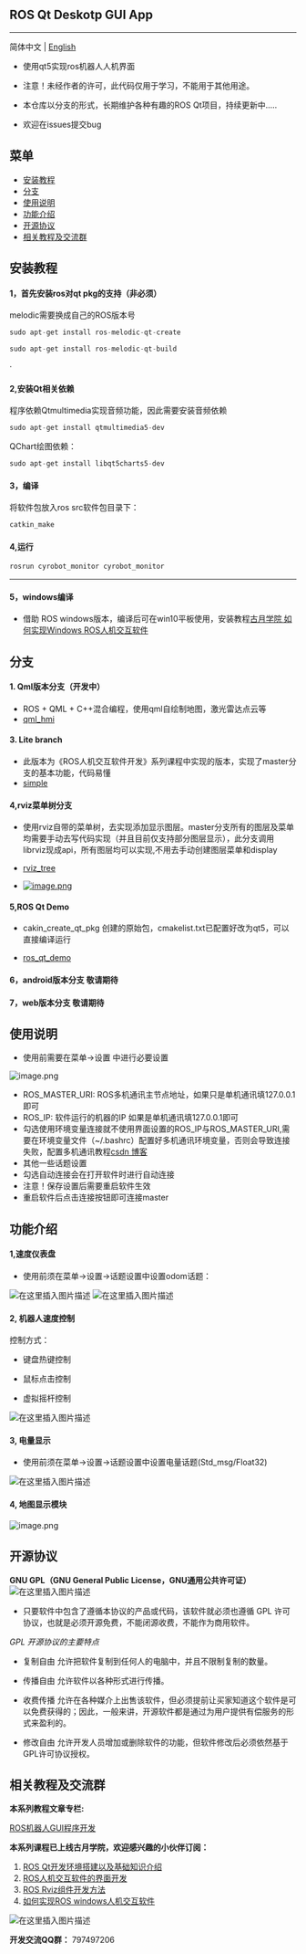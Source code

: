 ## ROS Qt Deskotp GUI App
***
 简体中文 | [English](./README_en.md)

- 使用qt5实现ros机器人人机界面

- 注意！未经作者的许可，此代码仅用于学习，不能用于其他用途。


- 本仓库以分支的形式，长期维护各种有趣的ROS Qt项目，持续更新中.....

- 欢迎在issues提交bug

## 菜单

- [安装教程](#安装教程)
- [分支](#分支)
- [使用说明](#使用说明)
- [功能介绍](#功能介绍)
- [开源协议](#开源协议)
- [相关教程及交流群](#相关教程及交流群)

## 安装教程

#### 1，首先安装ros对qt pkg的支持（非必须）

melodic需要换成自己的ROS版本号

```cpp
sudo apt-get install ros-melodic-qt-create
```

```cpp
sudo apt-get install ros-melodic-qt-build
```
·
#### 2,安装Qt相关依赖

程序依赖Qtmultimedia实现音频功能，因此需要安装音频依赖

```cpp
sudo apt-get install qtmultimedia5-dev
```
QChart绘图依赖：

```cpp
sudo apt-get install libqt5charts5-dev
```
#### 3，编译

将软件包放入ros src软件包目录下：

```cpp
catkin_make
```
#### 4,运行
```cpp
rosrun cyrobot_monitor cyrobot_monitor
```
***
#### 5，windows编译

- 借助 ROS windows版本，编译后可在win10平板使用，安装教程[古月学院 如何实现Windows ROS人机交互软件](https://class.guyuehome.com/detail/p_5fc5ab97e4b04db7c091f475/6)

## 分支

#### 1. Qml版本分支（开发中）

- ROS + QML + C++混合编程，使用qml自绘制地图，激光雷达点云等
- [qml_hmi](https://github.com/chengyangkj/Ros_Qt5_Gui_App/tree/qml_hmi)

#### 3. Lite branch

- 此版本为《ROS人机交互软件开发》系列课程中实现的版本，实现了master分支的基本功能，代码易懂 
- [simple](https://github.com/chengyangkj/Ros_Qt5_Gui_App/tree/simple)

#### 4,rviz菜单树分支

- 使用rviz自带的菜单树，去实现添加显示图层。master分支所有的图层及菜单均需要手动去写代码实现（并且目前仅支持部分图层显示），此分支调用librviz现成api，所有图层均可以实现,不用去手动创建图层菜单和display

- [rviz_tree](https://github.com/chengyangkj/Ros_Qt5_Gui_App/tree/rviz_tree)

- [![image.png](https://i.postimg.cc/KY0XyzKD/image.png)](https://postimg.cc/2qL9QC71)


#### 5,ROS Qt Demo
- cakin_create_qt_pkg 创建的原始包，cmakelist.txt已配置好改为qt5，可以直接编译运行

- [ros_qt_demo](https://github.com/chengyangkj/ros_qt_demo)

#### 6，android版本分支 敬请期待

#### 7，web版本分支 敬请期待

## 使用说明

- 使用前需要在菜单->设置 中进行必要设置

![image.png](https://i.postimg.cc/9XYJ7s0m/image.png)

- ROS_MASTER_URI: ROS多机通讯主节点地址，如果只是单机通讯填127.0.0.1即可
- ROS_IP: 软件运行的机器的IP 如果是单机通讯填127.0.0.1即可
- 勾选使用环境变量连接就不使用界面设置的ROS_IP与ROS_MASTER_URI,需要在环境变量文件（~/.bashrc）配置好多机通讯环境变量，否则会导致连接失败，配置多机通讯教程[csdn 博客](https://blog.csdn.net/qq_38441692/article/details/98205852)
- 其他一些话题设置
- 勾选自动连接会在打开软件时进行自动连接
- 注意！保存设置后需要重启软件生效
- 重启软件后点击连接按钮即可连接master
## 功能介绍

#### 1,速度仪表盘

- 使用前须在菜单->设置->话题设置中设置odom话题：

![在这里插入图片描述](https://img-blog.csdnimg.cn/20200507124144542.png?x-oss-process=image/watermark,type_ZmFuZ3poZW5naGVpdGk,shadow_10,text_aHR0cHM6Ly9ibG9nLmNzZG4ubmV0L3FxXzM4NDQxNjky,size_16,color_FFFFFF,t_70)
![在这里插入图片描述](https://img-blog.csdnimg.cn/20200405102549333.gif)

#### 2, 机器人速度控制

控制方式：

- 键盘热键控制

- 鼠标点击控制

- 虚拟摇杆控制


![在这里插入图片描述](https://i.postimg.cc/nrjgHkKj/image.png)

#### 3, 电量显示

- 使用前须在菜单->设置->话题设置中设置电量话题(Std_msg/Float32)

![在这里插入图片描述](https://img-blog.csdnimg.cn/20200405153102508.png) 
#### 4, 地图显示模块
![image.png](https://i.postimg.cc/wjWBFbVn/image.png)

## 开源协议
**GNU GPL（GNU General Public License，GNU通用公共许可证）**
![在这里插入图片描述](https://img-blog.csdnimg.cn/20200408135643929.png)


- 只要软件中包含了遵循本协议的产品或代码，该软件就必须也遵循 GPL 许可协议，也就是必须开源免费，不能闭源收费，不能作为商用软件。

*GPL 开源协议的主要特点*

- 复制自由 	允许把软件复制到任何人的电脑中，并且不限制复制的数量。

- 传播自由 	允许软件以各种形式进行传播。

- 收费传播 	允许在各种媒介上出售该软件，但必须提前让买家知道这个软件是可以免费获得的；因此，一般来讲，开源软件都是通过为用户提供有偿服务的形式来盈利的。

- 修改自由 	允许开发人员增加或删除软件的功能，但软件修改后必须依然基于GPL许可协议授权。

## 相关教程及交流群

 **本系列教程文章专栏:**

[ROS机器人GUI程序开发](https://blog.csdn.net/qq_38441692/category_9863968.html)

 **本系列课程已上线古月学院，欢迎感兴趣的小伙伴订阅：**

 1. [ROS Qt开发环境搭建以及基础知识介绍](https://class.guyuehome.com/detail/p_5eba414d58533_Uh4XTbPi/6)
 2. [ROS人机交互软件的界面开发](https://class.guyuehome.com/detail/p_5ec490a8d7bd7_b7ucPqUs/6)
 3. [ROS Rviz组件开发方法](https://class.guyuehome.com/detail/p_5edf2d27a1942_foy4nqci/6)
 4. [如何实现ROS windows人机交互软件](https://class.guyuehome.com/detail/p_5fc5ab97e4b04db7c091f475/6)
 
![在这里插入图片描述](https://img-blog.csdnimg.cn/20200612194143186.png?x-oss-process=image/watermark,type_ZmFuZ3poZW5naGVpdGk,shadow_10,text_aHR0cHM6Ly9ibG9nLmNzZG4ubmV0L3FxXzM4NDQxNjky,size_16,color_FFFFFF,t_70)

**开发交流QQ群：** 797497206
